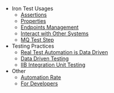 * Iron Test Usages
  * [Assertions](Assertions)
  * [Properties](Properties)
  * [Endpoints Management](Endpoints-Management)
  * [Interact with Other Systems](Interact-with-Other-Systems)
  * [MQ Test Step](MQ-Test-Step)
* Testing Practices
  * [Real Test Automation is Data Driven](Real-Test-Automation-is-Data-Driven)
  * [Data Driven Testing](Data-Driven-Testing)
  * [IIB Integration Unit Testing](IIB-Integration-Unit-Testing)
* Other
  * [Automation Rate](Automation-Rate)
  * [For Developers](For-Developers)